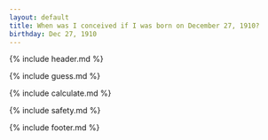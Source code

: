 ```yaml
---
layout: default
title: When was I conceived if I was born on December 27, 1910?
birthday: Dec 27, 1910
---
```


{% include header.md %}

{% include guess.md %}

{% include calculate.md %}

{% include safety.md %}

{% include footer.md %}



